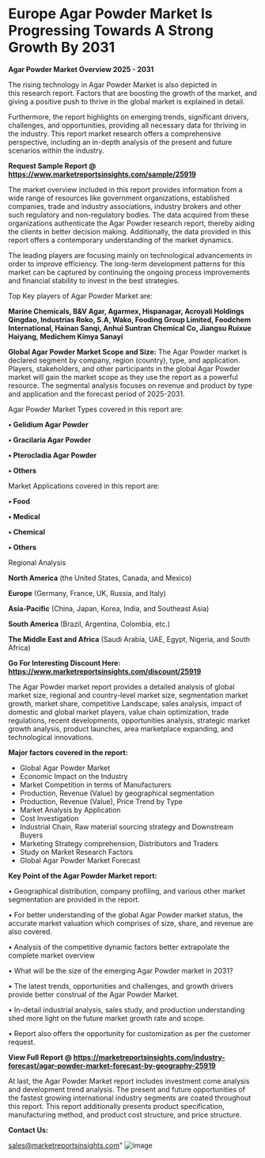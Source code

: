 # Europe Agar Powder Market Is Progressing Towards A Strong Growth By 2031

<Strong> Agar Powder Market Overview 2025 - 2031</strong>

The rising technology in Agar Powder Market is also depicted in this research report. Factors that are boosting the growth of the market, and giving a positive push to thrive in the global market is explained in detail.

Furthermore, the report highlights on emerging trends, significant drivers, challenges, and opportunities, providing all necessary data for thriving in the industry. This report market research offers a comprehensive perspective, including an in-depth analysis of the present and future scenarios within the industry.

<strong>Request Sample Report @ <a href=https://www.marketreportsinsights.com/sample/25919>https://www.marketreportsinsights.com/sample/25919</a></strong>

The market overview included in this report provides information from a wide range of resources like government organizations, established companies, trade and industry associations, industry brokers and other such regulatory and non-regulatory bodies. The data acquired from these organizations authenticate the Agar Powder research report, thereby aiding the clients in better decision making. Additionally, the data provided in this report offers a contemporary understanding of the market dynamics.

The leading players are focusing mainly on technological advancements in order to improve efficiency. The long-term development patterns for this market can be captured by continuing the ongoing process improvements and financial stability to invest in the best strategies.

Top Key players of Agar Powder Market are:

<strong>Marine Chemicals, B&V Agar, Agarmex, Hispanagar, Acroyali Holdings Qingdao, Industrias Roko, S.A, Wako, Fooding Group Limited, Foodchem International, Hainan Sanqi, Anhui Suntran Chemical Co, Jiangsu Ruixue Haiyang, Medichem Kimya Sanayi</strong>

<strong><b>Global Agar Powder Market Scope and Size:</b></strong>
The Agar Powder market is declared segment by company, region (country), type, and application. Players, stakeholders, and other participants in the global Agar Powder market will gain the market scope as they use the report as a powerful resource. The segmental analysis focuses on revenue and product by type and application and the forecast period of 2025-2031.

Agar Powder Market Types covered in this report are:

<strong>• Gelidium Agar Powder

• Gracilaria Agar Powder

• Pterocladia Agar Powder

• Others</strong>

Market Applications covered in this report are:

<strong>• Food

• Medical

• Chemical

• Others</strong> 

Regional Analysis

<strong>North America</strong> (the United States, Canada, and Mexico)

<strong>Europe</strong> (Germany, France, UK, Russia, and Italy)

<strong>Asia-Pacific</strong> (China, Japan, Korea, India, and Southeast Asia)

<strong>South America</strong> (Brazil, Argentina, Colombia, etc.)

<strong>The Middle East and Africa</strong> (Saudi Arabia, UAE, Egypt, Nigeria, and South Africa)

<strong>Go For Interesting Discount Here: <a href=https://www.marketreportsinsights.com/discount/25919>https://www.marketreportsinsights.com/discount/25919</a></strong>

The Agar Powder market report provides a detailed analysis of global market size, regional and country-level market size, segmentation market growth, market share, competitive Landscape, sales analysis, impact of domestic and global market players, value chain optimization, trade regulations, recent developments, opportunities analysis, strategic market growth analysis, product launches, area marketplace expanding, and technological innovations.

<strong><b>Major factors covered in the report:</b></strong>
<ul>
  <li>Global Agar Powder Market </li>
  <li>Economic Impact on the Industry</li>
  <li>Market Competition in terms of Manufacturers</li>
  <li>Production, Revenue (Value) by geographical segmentation</li>
  <li>Production, Revenue (Value), Price Trend by Type</li>
  <li>Market Analysis by Application</li>
  <li>Cost Investigation</li>
  <li>Industrial Chain, Raw material sourcing strategy and Downstream Buyers</li>
  <li>Marketing Strategy comprehension, Distributors and Traders</li>
  <li>Study on Market Research Factors</li>
  <li>Global Agar Powder Market Forecast</li>
</ul>

<strong><b>Key Point of the Agar Powder Market report:</b></strong>

• Geographical distribution, company profiling, and various other market segmentation are provided in the report.

• For better understanding of the global Agar Powder market status, the accurate market valuation which comprises of size, share, and revenue are also covered.

• Analysis of the competitive dynamic factors better extrapolate the complete market overview

• What will be the size of the emerging Agar Powder market in 2031?

• The latest trends, opportunities and challenges, and growth drivers provide better construal of the Agar Powder Market.

• In-detail industrial analysis, sales study, and production understanding shed more light on the future market growth rate and scope.

• Report also offers the opportunity for customization as per the customer request.

<strong><b>View Full Report @ <a href=https://marketreportsinsights.com/industry-forecast/agar-powder-market-forecast-by-geography-25919>https://marketreportsinsights.com/industry-forecast/agar-powder-market-forecast-by-geography-25919</a></b></strong>


At last, the Agar Powder Market report includes investment come analysis and development trend analysis. The present and future opportunities of the fastest growing international industry segments are coated throughout this report. This report additionally presents product specification, manufacturing method, and product cost structure, and price structure.

<strong>Contact Us:</strong>

sales@marketreportsinsights.com"
![image](https://github.com/user-attachments/assets/8765a353-f173-4acd-bdf0-24d7a8030586)

